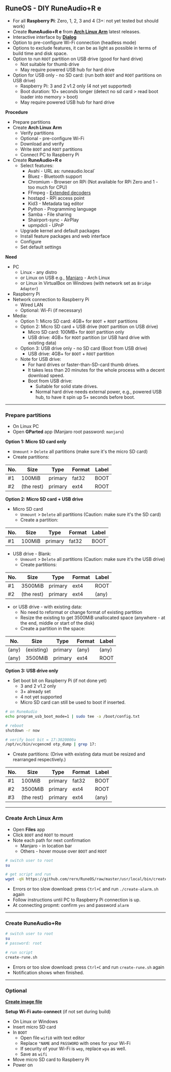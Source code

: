 RuneOS - DIY RuneAudio+R e
---
- For all **Raspberry Pi**: Zero, 1, 2, 3 and 4 (3+: not yet tested but should work)
- Create **RuneAudio+R e** from [**Arch Linux Arm**](https://archlinuxarm.org/about/downloads) latest releases.
- Interactive interface by [**Dialog**](https://invisible-island.net/dialog/)
- Option to pre-configure Wi-Fi connection (headless mode)
- Options to exclude features, it can be as light as possible in terms of build time and disk space.
- Option to run `ROOT` partition on USB drive (good for hard drive)
	- Not suitable for thumb drive
	- May require powered USB hub for hard drive
- Option for USB only - no SD card: (run both `BOOT` and `ROOT` partitions on USB drive)
	- Raspberry Pi: 3 and 2 v1.2 only (4 not yet supported)
	- Boot duration: 10+ seconds longer (detect no sd card > read boot loader into memory > boot)
	- May require powered USB hub for hard drive

**Procedure**
- Prepare partitions
- Create **Arch Linux Arm**
	- Verify partitions
	- Optional - pre-configure Wi-Fi
	- Download and verify
	- Write `BOOT` and `ROOT` partitions
	- Connect PC to Raspberry Pi
- Create **RuneAudio+R e**
	- Select features:
		- Avahi - URL as: runeaudio.local`
		- Bluez - Bluetooth support
		- Chromium - Browser on RPi (Not available for RPi Zero and 1 - too much for CPU)
		- FFmpeg - [Extended decoders](https://github.com/rern/RuneOS/blob/master/ffmpeg.md)
		- hostapd - RPi access point
		- Kid3 - Metadata tag editor
		- Python - Programming language
		- Samba - File sharing
		- Shairport-sync - AirPlay
		- upmpdcli - UPnP
	- Upgrade kernel and default packages
	- Install feature packages and web interface
	- Configure
	- Set default settings

**Need**
- PC
	- Linux - any distro
	- or Linux on USB e.g., [Manjaro](https://itsfoss.com/create-live-usb-manjaro-linux/) - Arch Linux
	- or Linux in VirtualBox on Windows (with network set as `Bridge Adapter`)
- Raspberry Pi
- Network connection to Raspberry Pi 
	- Wired LAN
	- Optional: Wi-Fi (if necessary)
- Media:
	- Option 1: Micro SD card: 4GB+ for `BOOT` + `ROOT` partitions
	- Option 2: Micro SD card + USB drive (`ROOT` partition on USB drive)
		- Micro SD card: 100MB+ for `BOOT` partition only
		- USB drive: 4GB+ for `ROOT` partition (or USB hard drive with existing data)
	- Option 3: USB drive only - no SD card (Boot from USB drive)
		- USB drive: 4GB+ for `BOOT` + `ROOT` partition
	- Note for USB drive:
		- For hard drives or faster-than-SD-card thumb drives.
		- It takes less than 20 minutes for the whole process with a decent download speed.
		- Boot from USB drive:
			- Suitable for solid state drives.
			- Normal hard drive needs external power, e.g., powered USB hub, to have it spin up 5+ seconds before boot.
---

### Prepare partitions
- On Linux PC
- Open **GParted** app (Manjaro root password: `manjaro`)

**Option 1: Micro SD card only**
- `Unmount` > `Delete` all partitions (make sure it's the micro SD card)
- Create partitions:

| No. | Size        | Type    | Format | Label |
|-----|-------------|---------|--------|-------|
| #1  | 100MiB      | primary | fat32  | BOOT  |
| #2  | (the rest)  | primary | ext4   | ROOT  |
	
**Option 2: Micro SD card + USB drive**
- Micro SD card
	- `Unmount` > `Delete` all partitions (Caution: make sure it's the SD card)
	- Create a partition:

| No. | Size        | Type    | Format | Label |
|-----|-------------|---------|--------|-------|
| #1  | 100MiB      | primary | fat32  | BOOT  |

- USB drive - Blank:
	- `Unmount` > `Delete` all partitions (Caution: make sure it's the USB drive)
	- Create partitions:
	
| No. | Size        | Type    | Format | Label |
|-----|-------------|---------|--------|-------|
| #1  | 3500MiB     | primary | ext4   | ROOT  |
| #2  | (the rest)  | primary | ext4   | (any) |
	
- or USB drive - with existing data:
	- No need to reformat or change format of existing partition
	- Resize the existing to get 3500MiB unallocated space (anywhere - at the end, middle or start of the disk)
	- Create a partition in the space:
		
| No.   | Size        | Type    | Format | Label |
|-------|-------------|---------|--------|-------|
| (any) | (existing)  | primary | (any)  | (any) |
| (any) | 3500MiB     | primary | ext4   | ROOT  |
			
**Option 3: USB drive only**

- Set boot bit on Raspberry Pi (if not done yet)
	- 3 and 2 v1.2 only
	- 3+ already set
	- 4 not yet supported
	- Micro SD card can still be used to boot if inserted.
```sh
# on RuneAudio
echo program_usb_boot_mode=1 | sudo tee -a /boot/config.txt

# reboot
shutdown -r now

# verify boot bit = 17:3020000a
/opt/vc/bin/vcgencmd otp_dump | grep 17:
```

- Create partitions: (Drive with existing data must be resized and rearranged respectively.)

| No. | Size        | Type    | Format | Label |
|-----|-------------|---------|--------|-------|
| #1  | 100MiB      | primary | fat32  | BOOT  |
| #2  | 3500MiB     | primary | ext4   | ROOT  |
| #3  | (the rest)  | primary | ext4   | (any) |
---
	
### Create Arch Linux Arm
- Open **Files** app 
- Click `BOOT` and `ROOT` to mount
- Note each path for next confirmation
	- Manjaro - in location bar 
	- Others - hover mouse over `BOOT` and `ROOT`
```sh
# switch user to root
su

# get script and run
wget -qN https://github.com/rern/RuneOS/raw/master/usr/local/bin/create-alarm.sh; chmod +x create-alarm.sh; ./create-alarm.sh
```
- Errors or too slow download: press `Ctrl+C` and run `./create-alarm.sh` again
- Follow instructions until PC to Raspberry Pi connection is up.
- At connecting propmt: confirm `yes` and password `alarm`
---

### Create RuneAudio+Re
```sh
# switch user to root
su
# password: root

# run script
create-rune.sh
```
- Errors or too slow download: press `Ctrl+C` and run `create-rune.sh` again
- Notification shows when finished.

---

### Optional
[**Create image file**](https://github.com/rern/RuneOS/blob/master/imagefile.md)  

**Setup Wi-Fi auto-connect** (if not set during build)
- On Linux or Windows
- Insert micro SD card
- In `BOOT`
	- Open file `wifi0` with text editor
	- Replace `"NAME` and `PASSWORD` with ones for your Wi-Fi
	- If security of your Wi-Fi is `wep`, replace `wpa` as well.
	- Save as `wifi`
- Move micro SD card to Raspberry Pi
- Power on
